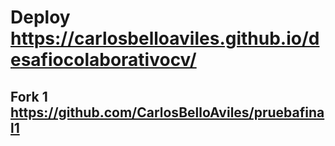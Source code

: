 # Deploy https://carlosbelloaviles.github.io/desafiocolaborativocv/
## Fork 1 https://github.com/CarlosBelloAviles/pruebafinal1
